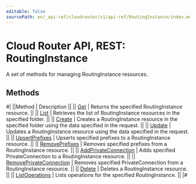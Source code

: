 ```yaml
---
editable: false
sourcePath: en/_api-ref/cloudrouter/v1/api-ref/RoutingInstance/index.md
---
```


# Cloud Router API, REST: RoutingInstance

A set of methods for managing RoutingInstance resources.

## Methods

#|
||Method | Description ||
|| [Get](get.md) | Returns the specified RoutingInstance resource. ||
|| [List](list.md) | Retrieves the list of RoutingInstance resources in the specified folder. ||
|| [Create](create.md) | Creates a RoutingInstance resource in the specified folder using the data specified in the request. ||
|| [Update](update.md) | Updates a RoutingInstance resource using the data specified in the request. ||
|| [UpsertPrefixes](upsertPrefixes.md) | Upserts specified prefixes to a RoutingInstance resource. ||
|| [RemovePrefixes](removePrefixes.md) | Removes specified prefixes from a RoutingInstance resource. ||
|| [AddPrivateConnection](addPrivateConnection.md) | Adds specified PrivateConnection to a RoutingInstance resource. ||
|| [RemovePrivateConnection](removePrivateConnection.md) | Removes specified PrivateConnection from a RoutingInstance resource. ||
|| [Delete](delete.md) | Deletes a RoutingInstance resource. ||
|| [ListOperations](listOperations.md) | Lists operations for the specified RoutingInstance. ||
|#